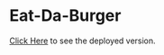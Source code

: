 # Eat-Da-Burger

[Click Here](https://eat-da-burger-map.herokuapp.com/) to see the deployed version.